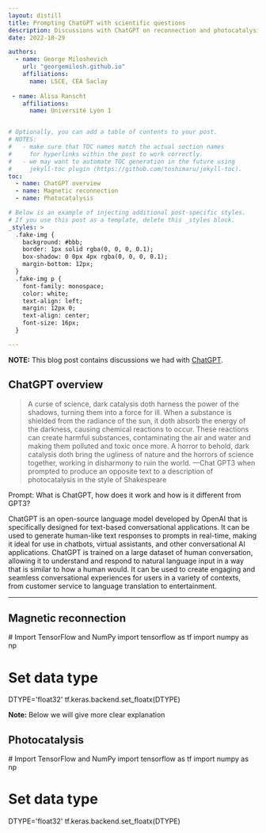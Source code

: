 ```yaml
---
layout: distill
title: Prompting ChatGPT with scientific questions
description: Discussions with ChatGPT on reconnection and photocatalysis
date: 2022-10-29

authors:
  - name: George Miloshevich
    url: "georgemilosh.github.io"
    affiliations:
      name: LSCE, CEA Saclay
 
 - name: Alisa Ranscht
    affiliations:
      name: Université Lyon 1


# Optionally, you can add a table of contents to your post.
# NOTES:
#   - make sure that TOC names match the actual section names
#     for hyperlinks within the post to work correctly.
#   - we may want to automate TOC generation in the future using
#     jekyll-toc plugin (https://github.com/toshimaru/jekyll-toc).
toc:
  - name: ChatGPT overview
  - name: Magnetic reconnection
  - name: Photocatalysis

# Below is an example of injecting additional post-specific styles.
# If you use this post as a template, delete this _styles block.
_styles: >
  .fake-img {
    background: #bbb;
    border: 1px solid rgba(0, 0, 0, 0.1);
    box-shadow: 0 0px 4px rgba(0, 0, 0, 0.1);
    margin-bottom: 12px;
  }
  .fake-img p {
    font-family: monospace;
    color: white;
    text-align: left;
    margin: 12px 0;
    text-align: center;
    font-size: 16px;
  }

---
```


**NOTE:**
This blog post contains discussions we had with  [ChatGPT](https://chat.openai.com/).


## ChatGPT overview

<blockquote>
    A curse of science, dark catalysis doth harness the power of the shadows, turning them into a force for ill. When a substance is shielded from the radiance of the sun, it doth absorb the energy of the darkness, causing chemical reactions to occur. These reactions can create harmful substances, contaminating the air and water and making them polluted and toxic once more. A horror to behold, dark catalysis doth bring the ugliness of nature and the horrors of science together, working in disharmony to ruin the world.
    —Chat GPT3 when prompted to produce an opposite text to a description of photocatalysis in the style of Shakespeare
</blockquote>
 

Prompt: What is ChatGPT, how does it work and how is it different from GPT3?

<d-code block>
  ChatGPT is an open-source language model developed by OpenAI that is specifically designed for text-based conversational applications. It can be used to generate human-like text responses to prompts in real-time, making it ideal for use in chatbots, virtual assistants, and other conversational AI applications. ChatGPT is trained on a large dataset of human conversation, allowing it to understand and respond to natural language input in a way that is similar to how a human would. It can be used to create engaging and seamless conversational experiences for users in a variety of contexts, from customer service to language translation to entertainment.
</d-code>



***

## Magnetic reconnection



<d-code block language="python">
  # Import TensorFlow and NumPy
  import tensorflow as tf
  import numpy as np
  
  # Set data type
  DTYPE='float32'
  tf.keras.backend.set_floatx(DTYPE)
</d-code>

**Note:** Below we will give more clear explanation 

## Photocatalysis

<d-code block language="python">
  # Import TensorFlow and NumPy
  import tensorflow as tf
  import numpy as np
  
  # Set data type
  DTYPE='float32'
  tf.keras.backend.set_floatx(DTYPE)
</d-code>


